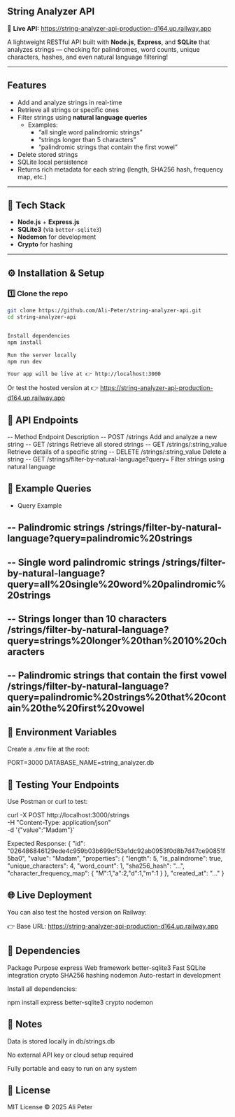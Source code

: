 ## String Analyzer API

🚀 **Live API:** https://string-analyzer-api-production-d164.up.railway.app

A lightweight RESTful API built with **Node.js**, **Express**, and **SQLite** that analyzes strings — checking for palindromes, word counts, unique characters, hashes, and even natural language filtering!

---

## Features

- Add and analyze strings in real-time
- Retrieve all strings or specific ones
- Filter strings using **natural language queries**
  - Examples:
    - “all single word palindromic strings”
    - “strings longer than 5 characters”
    - “palindromic strings that contain the first vowel”
- Delete stored strings
- SQLite local persistence
- Returns rich metadata for each string (length, SHA256 hash, frequency map, etc.)

---

## 🧰 Tech Stack

- **Node.js** + **Express.js**
- **SQLite3** (via `better-sqlite3`)
- **Nodemon** for development
- **Crypto** for hashing

---

## ⚙️ Installation & Setup

### 1️⃣ Clone the repo

```bash
git clone https://github.com/Ali-Peter/string-analyzer-api.git
cd string-analyzer-api


Install dependencies
npm install

Run the server locally
npm run dev

Your app will be live at 👉 http://localhost:3000
```
Or test the hosted version at 👉 https://string-analyzer-api-production-d164.up.railway.app


## 🔧 API Endpoints
-- Method	Endpoint	            Description
-- POST	/strings	            Add and analyze a new string
-- GET	    /strings	            Retrieve all stored strings
-- GET	    /strings/:string_value	Retrieve details of a specific string
-- DELETE	/strings/:string_value	Delete a string
-- GET	/strings/filter-by-natural-language?query=	Filter strings using natural language

## 🧠 Example Queries
- Query	        Example
## -- Palindromic strings	    /strings/filter-by-natural-language?query=palindromic%20strings
## -- Single word palindromic strings	    /strings/filter-by-natural-language?query=all%20single%20word%20palindromic%20strings
## -- Strings longer than 10 characters	/strings/filter-by-natural-language?query=strings%20longer%20than%2010%20characters
## -- Palindromic strings that contain the first vowel	/strings/filter-by-natural-language?query=palindromic%20strings%20that%20contain%20the%20first%20vowel

## 🌿 Environment Variables
Create a .env file at the root:

PORT=3000
DATABASE_NAME=string_analyzer.db


## 🧪 Testing Your Endpoints

Use Postman or curl to test:

curl -X POST http://localhost:3000/strings \
  -H "Content-Type: application/json" \
  -d '{"value":"Madam"}'

Expected Response:
{
  "id": "026486846129ede4c959b03b699cf53e1dc92ab0953f0d8b7d47ce90851f5ba0",
  "value": "Madam",
  "properties": {
    "length": 5,
    "is_palindrome": true,
    "unique_characters": 4,
    "word_count": 1,
    "sha256_hash": "...",
    "character_frequency_map": { "M":1,"a":2,"d":1,"m":1 }
  },
  "created_at": "..."
}


## 🌐 Live Deployment

You can also test the hosted version on Railway:

👉 Base URL: https://string-analyzer-api-production-d164.up.railway.app


## 🧩 Dependencies
Package	Purpose
express	Web framework
better-sqlite3	Fast SQLite integration
crypto	SHA256 hashing
nodemon	Auto-restart in development

Install all dependencies:

npm install express better-sqlite3 crypto nodemon

## 🧠 Notes

Data is stored locally in db/strings.db

No external API key or cloud setup required

Fully portable and easy to run on any system

## 🧾 License

MIT License © 2025 Ali Peter
